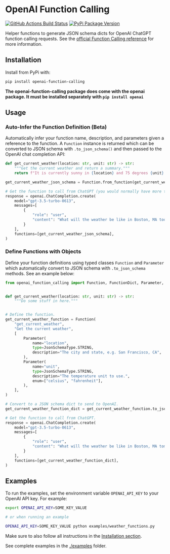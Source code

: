 # OpenAI Function Calling

[![GitHub Actions Build Status](https://github.com/jakecyr/openai-function-calling/actions/workflows/test-application.yml/badge.svg)](https://github.com/jakecyr/openai-function-calling/actions)
[![PyPi Package Version](https://badge.fury.io/py/openai-function-calling.svg)](https://pypi.org/project/openai-function-calling/)

Helper functions to generate JSON schema dicts for OpenAI ChatGPT function calling requests. See the [official Function Calling reference](https://platform.openai.com/docs/guides/gpt/function-calling) for more information.

## Installation

Install from PyPi with:

```bash
pip install openai-function-calling
```

**The openai-function-calling package does come with the openai package. It must be installed separately with `pip install openai`**

## Usage

### Auto-Infer the Function Definition (Beta)

Automatically infer your function name, description, and parameters given a reference to the function. A `Function` instance is returned which can be converted to JSON schema with `.to_json_schema()` and then passed to the OpenAI chat completion API:

```python
def get_current_weather(location: str, unit: str) -> str:
    """Get the current weather and return a summary."""
    return f"It is currently sunny in {location} and 75 degrees {unit}."

get_current_weather_json_schema = Function.from_function(get_current_weather).to_json_schema()

# Get the function to call from ChatGPT (you would normally have more than one).
response = openai.ChatCompletion.create(
    model="gpt-3.5-turbo-0613",
    messages=[
        {
            "role": "user",
            "content": "What will the weather be like in Boston, MA today?",
        }
    ],
    functions=[get_current_weather_json_schema],
)
```

### Define Functions with Objects

Define your function definitions using typed classes `Function` and `Parameter` which automatically convert to JSON schema with `.to_json_schema` methods. See an example below:

```python
from openai_function_calling import Function, FunctionDict, Parameter, JsonSchemaType


def get_current_weather(location: str, unit: str) -> str:
    """Do some stuff in here."""


# Define the function.
get_current_weather_function = Function(
    "get_current_weather",
    "Get the current weather",
    [
        Parameter(
            name="location",
            type=JsonSchemaType.STRING,
            description="The city and state, e.g. San Francisco, CA",
        ),
        Parameter(
            name="unit",
            type=JsonSchemaType.STRING,
            description="The temperature unit to use.",
            enum=["celsius", "fahrenheit"],
        ),
    ],
)

# Convert to a JSON schema dict to send to OpenAI.
get_current_weather_function_dict = get_current_weather_function.to_json_schema()

# Get the function to call from ChatGPT.
response = openai.ChatCompletion.create(
    model="gpt-3.5-turbo-0613",
    messages=[
        {
            "role": "user",
            "content": "What will the weather be like in Boston, MA tomorrow?",
        }
    ],
    functions=[get_current_weather_function_dict],
)
```

## Examples

To run the examples, set the environment variable `OPENAI_API_KEY` to your OpenAI API key. For example:

```bash
export OPENAI_API_KEY=SOME_KEY_VALUE

# or when running an example

OPENAI_API_KEY=SOME_KEY_VALUE python examples/weather_functions.py
```

Make sure to also follow all instructions in the [Installation section](#installation).

See complete examples in the [./examples](https://github.com/jakecyr/openai-function-calling/tree/master/examples) folder.
